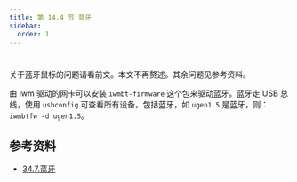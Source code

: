 ```yaml
---
title: 第 14.4 节 蓝牙
sidebar:
  order: 1
---
```

# 

关于蓝牙鼠标的问题请看前文。本文不再赘述。其余问题见参考资料。

由 iwm 驱动的网卡可以安装 `iwmbt-firmware` 这个包来驱动蓝牙。蓝牙走 USB 总线，使用 `usbconfig` 可查看所有设备，包括蓝牙，如 `ugen1.5` 是蓝牙，则： `iwmbtfw -d ugen1.5`。

## 参考资料

- [34.7.蓝牙](https://handbook.bsdcn.org/di-34-zhang-gao-ji-wang-luo/34.7.-lan-ya.html)
